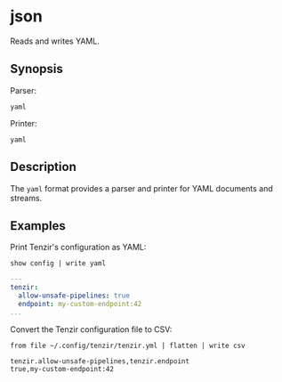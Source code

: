 # json

Reads and writes YAML.

## Synopsis

Parser:

```
yaml
```

Printer:

```
yaml
```

## Description

The `yaml` format provides a parser and printer for YAML documents and streams.

## Examples

Print Tenzir's configuration as YAML:

```
show config | write yaml
```

```yaml
---
tenzir:
  allow-unsafe-pipelines: true
  endpoint: my-custom-endpoint:42
...
```

Convert the Tenzir configuration file to CSV:

```
from file ~/.config/tenzir/tenzir.yml | flatten | write csv
```

```tsv
tenzir.allow-unsafe-pipelines,tenzir.endpoint
true,my-custom-endpoint:42
```
